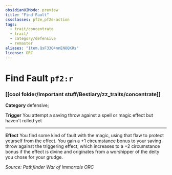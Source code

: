 ```yaml
---
obsidianUIMode: preview
title: "Find Fault"
cssclasses: pf2e,pf2e-action
tags:
  - trait/concentrate
  - trait/
  - category/defensive
  - remaster
aliases: "Item.QsF33Q4nnEN8QKRs"
license: ORC
---
```

# Find Fault `pf2:r`

### [[cool folder/Important stuff/Bestiary/zz_traits/concentrate]]

**Category** defensive; 




**Trigger** You attempt a saving throw against a spell or magic effect but haven't rolled yet

* * *

**Effect** You find some kind of fault with the magic, using that flaw to protect yourself from the effect. You gain a +1 circumstance bonus to your saving throw against the triggering effect, which increases to a +2 circumstance bonus if the effect is divine and originates from a worshipper of the deity you chose for your grudge.

*Source: Pathfinder War of Immortals*
*ORC*
